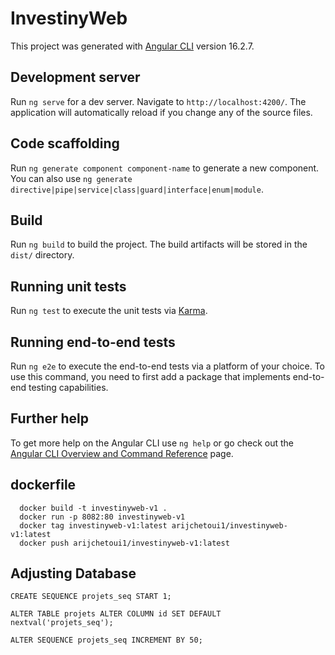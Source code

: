# InvestinyWeb

This project was generated with [Angular CLI](https://github.com/angular/angular-cli) version 16.2.7.

## Development server

Run `ng serve` for a dev server. Navigate to `http://localhost:4200/`. The application will automatically reload if you change any of the source files.

## Code scaffolding

Run `ng generate component component-name` to generate a new component. You can also use `ng generate directive|pipe|service|class|guard|interface|enum|module`.

## Build

Run `ng build` to build the project. The build artifacts will be stored in the `dist/` directory.

## Running unit tests

Run `ng test` to execute the unit tests via [Karma](https://karma-runner.github.io).

## Running end-to-end tests

Run `ng e2e` to execute the end-to-end tests via a platform of your choice. To use this command, you need to first add a package that implements end-to-end testing capabilities.

## Further help

To get more help on the Angular CLI use `ng help` or go check out the [Angular CLI Overview and Command Reference](https://angular.io/cli) page.

## dockerfile

```
  docker build -t investinyweb-v1 .
  docker run -p 8082:80 investinyweb-v1
  docker tag investinyweb-v1:latest arijchetoui1/investinyweb-v1:latest
  docker push arijchetoui1/investinyweb-v1:latest

```

## Adjusting Database

```
CREATE SEQUENCE projets_seq START 1;

ALTER TABLE projets ALTER COLUMN id SET DEFAULT nextval('projets_seq');

ALTER SEQUENCE projets_seq INCREMENT BY 50;
```
